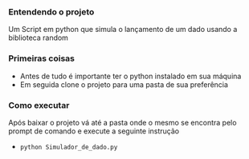 ### Entendendo o projeto
Um Script em python que simula o lançamento de um dado usando a biblioteca random

### Primeiras coisas
 - Antes de tudo  é importante ter o python instalado em sua máquina
 - Em seguida clone o projeto para uma pasta de sua preferência

### Como executar
Após baixar o projeto vá até a pasta onde o mesmo se encontra pelo prompt de comando e execute a seguinte instrução
 - ```python Simulador_de_dado.py```
